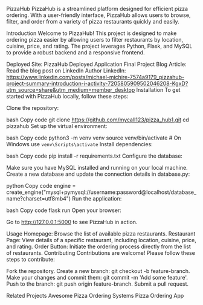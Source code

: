 PizzaHub
PizzaHub is a streamlined platform designed for efficient pizza ordering. With a user-friendly interface, PizzaHub allows users to browse, filter, and order from a variety of pizza restaurants quickly and easily.


Introduction
Welcome to PizzaHub! This project is designed to make ordering pizza easier by allowing users to filter restaurants by location, cuisine, price, and rating. The project leverages Python, Flask, and MySQL to provide a robust backend and a responsive frontend.

Deployed Site: PizzaHub Deployed Application
Final Project Blog Article: Read the blog post on LinkedIn
Author LinkedIn: https://www.linkedin.com/posts/michael-michire-7574a9179_pizzahub-project-summary-introduction-i-activity-7205805909502046208-KgxD?utm_source=share&utm_medium=member_desktop
Installation
To get started with PizzaHub locally, follow these steps:

Clone the repository:

bash
Copy code
git clone https://github.com/mycall123/pizza_hub1.git
cd pizzahub
Set up the virtual environment:

bash
Copy code
python3 -m venv venv
source venv/bin/activate   # On Windows use `venv\Scripts\activate`
Install dependencies:

bash
Copy code
pip install -r requirements.txt
Configure the database:

Make sure you have MySQL installed and running on your local machine. Create a new database and update the connection details in database.py:

python
Copy code
engine = create_engine("mysql+pymysql://username:password@localhost/database_name?charset=utf8mb4")
Run the application:

bash
Copy code
flask run
Open your browser:

Go to http://127.0.0.1:5000 to see PizzaHub in action.

Usage
Homepage: Browse the list of available pizza restaurants.
Restaurant Page: View details of a specific restaurant, including location, cuisine, price, and rating.
Order Button: Initiate the ordering process directly from the list of restaurants.
Contributing
Contributions are welcome! Please follow these steps to contribute:

Fork the repository.
Create a new branch: git checkout -b feature-branch.
Make your changes and commit them: git commit -m 'Add some feature'.
Push to the branch: git push origin feature-branch.
Submit a pull request.

Related Projects
Awesome Pizza Ordering Systems
Pizza Ordering App
